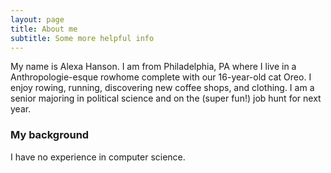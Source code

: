 ```yaml
---
layout: page
title: About me
subtitle: Some more helpful info
---
```


My name is Alexa Hanson. I am from Philadelphia, PA where I live in a Anthropologie-esque rowhome complete with our 16-year-old cat Oreo. I enjoy rowing, running, discovering new coffee shops, and clothing. I am a senior majoring in political science and on the (super fun!) job hunt for next year. 

### My background

I have no experience in computer science.
